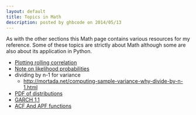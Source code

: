 ```yaml
---
layout: default
title: Topics in Math
description: posted by ghbcode on 2014/05/13
---
```


As with the other sections this Math page contains various resources for my reference. Some of these topics are strictly about Math although some are also about its application in Python.

* [Plotting rolling correlation](/website/notebooks/Rolling-correlation.html) 
* [Note on likelihood probabilities](/website/notebooks/Note-likelihood-probabilities.html)
* dividing by n-1 for variance
  * http://mortada.net/computing-sample-variance-why-divide-by-n-1.html
* [PDF of distributions](/website/notebooks/PDF-of-distributions.html)
* [GARCH 1,1](/website/notebooks/GARCH-1-1.html)
* [ACF And APF functions](/website/notebooks/ACF-PACF-functions.html)
